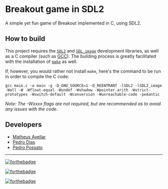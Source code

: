 # Breakout game in SDL2

A simple yet fun game of Breakout implemented in C, using SDL2.

## How to build
This project requires the  [`SDL2`](https://www.libsdl.org/download-2.0.php) and [`SDL_image`](https://www.libsdl.org/projects/SDL_image/) development libraries, as well as a C compiler (such as [GCC](https://gcc.gnu.org/)). The building process is greatly facilitated with the installation of [`make`](https://www.gnu.org/software/make/) as well.

If, however, you would rather not install `make`, here's the command to be run in order to compile the C code:

	gcc main.c -o main -g -D_GNU_SOURCE=1 -D_REENTRANT -lSDL2 -lSDL2_image -Wall -W -Wfloat-equal -Wundef -Wshadow -Wpointer-arith -Wstrict-prototypes -Wswitch-default -Wconversion -Wunreachable-code -pedantic

*Note: The -Wxxxx flags are not required, but are recommended as to avoid any issues with the code.*

## Developers

- [Matheus Avellar](https://github.com/MatheusAvellar)
- [Pedro Dias](https://github.com/PDiasG)
- [Pedro Possato](https://github.com/PedroPossato)

---

[![forthebadge](http://forthebadge.com/badges/designed-in-ms-paint.svg)](http://forthebadge.com)

[![forthebadge](http://forthebadge.com/badges/gluten-free.svg)](http://forthebadge.com)

[![forthebadge](http://forthebadge.com/images/badges/60-percent-of-the-time-works-every-time.svg)](http://forthebadge.com)

